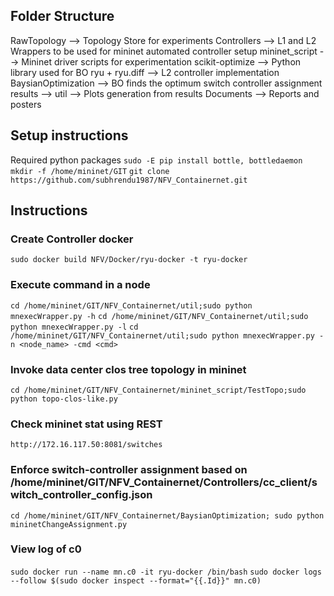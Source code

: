 ## Folder Structure
RawTopology		--> Topology Store for experiments
Controllers		--> L1 and L2 Wrappers to be used for mininet automated controller setup
mininet_script	--> Mininet driver scripts for experimentation
scikit-optimize	--> Python library used for BO
ryu + ryu.diff	--> L2 controller implementation
BaysianOptimization	--> BO finds the optimum switch controller assignment
results			--> 
util			--> Plots generation from results
Documents		--> Reports and posters
## Setup instructions
Required python packages
`sudo -E pip install bottle, bottledaemon`
`mkdir -f /home/mininet/GIT`
`git clone https://github.com/subhrendu1987/NFV_Containernet.git`
## Instructions
### Create Controller docker
`sudo docker build NFV/Docker/ryu-docker -t ryu-docker`
### Execute command in a node
`cd /home/mininet/GIT/NFV_Containernet/util;sudo python mnexecWrapper.py -h`
`cd /home/mininet/GIT/NFV_Containernet/util;sudo python mnexecWrapper.py -l`
`cd /home/mininet/GIT/NFV_Containernet/util;sudo python mnexecWrapper.py -n <node_name> -cmd <cmd>`
### Invoke data center clos tree topology in mininet
`cd /home/mininet/GIT/NFV_Containernet/mininet_script/TestTopo;sudo python topo-clos-like.py`
### Check mininet stat using REST
`http://172.16.117.50:8081/switches`
### Enforce switch-controller assignment based on /home/mininet/GIT/NFV_Containernet/Controllers/cc_client/switch_controller_config.json
`cd /home/mininet/GIT/NFV_Containernet/BaysianOptimization; sudo python mininetChangeAssignment.py`


### View log of c0
`sudo docker run --name mn.c0 -it ryu-docker /bin/bash`
`sudo docker logs --follow $(sudo docker inspect --format="{{.Id}}" mn.c0)`
